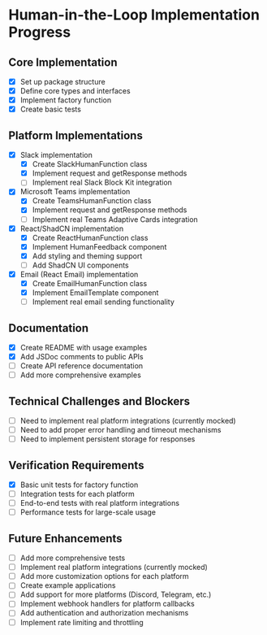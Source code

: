 # Human-in-the-Loop Implementation Progress

## Core Implementation
- [x] Set up package structure
- [x] Define core types and interfaces
- [x] Implement factory function
- [x] Create basic tests

## Platform Implementations
- [x] Slack implementation
  - [x] Create SlackHumanFunction class
  - [x] Implement request and getResponse methods
  - [ ] Implement real Slack Block Kit integration
- [x] Microsoft Teams implementation
  - [x] Create TeamsHumanFunction class
  - [x] Implement request and getResponse methods
  - [ ] Implement real Teams Adaptive Cards integration
- [x] React/ShadCN implementation
  - [x] Create ReactHumanFunction class
  - [x] Implement HumanFeedback component
  - [x] Add styling and theming support
  - [ ] Add ShadCN UI components
- [x] Email (React Email) implementation
  - [x] Create EmailHumanFunction class
  - [x] Implement EmailTemplate component
  - [ ] Implement real email sending functionality

## Documentation
- [x] Create README with usage examples
- [x] Add JSDoc comments to public APIs
- [ ] Create API reference documentation
- [ ] Add more comprehensive examples

## Technical Challenges and Blockers
- [ ] Need to implement real platform integrations (currently mocked)
- [ ] Need to add proper error handling and timeout mechanisms
- [ ] Need to implement persistent storage for responses

## Verification Requirements
- [x] Basic unit tests for factory function
- [ ] Integration tests for each platform
- [ ] End-to-end tests with real platform integrations
- [ ] Performance tests for large-scale usage

## Future Enhancements
- [ ] Add more comprehensive tests
- [ ] Implement real platform integrations (currently mocked)
- [ ] Add more customization options for each platform
- [ ] Create example applications
- [ ] Add support for more platforms (Discord, Telegram, etc.)
- [ ] Implement webhook handlers for platform callbacks
- [ ] Add authentication and authorization mechanisms
- [ ] Implement rate limiting and throttling
